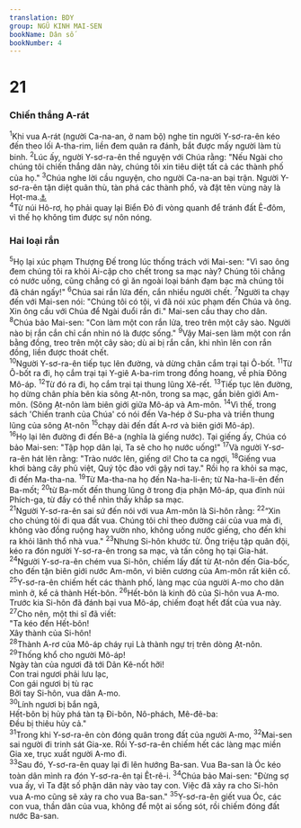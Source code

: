 ```yaml
---
translation: BDY
group: NGŨ KINH MAI-SEN
bookName: Dân số 
bookNumber: 4
---
```


<div class="title"><h1>21</h1><h3>Chiến thắng A-rát</h3></div>
<span class="verse dan_21_1"><sup>1</sup>Khi vua A-rát (người Ca-na-an, ở nam bộ) nghe tin người Y-sơ-ra-ên kéo đến theo lối A-tha-rim, liền đem quân ra đánh, bắt được mấy người làm tù binh. </span>
<span class="verse dan_21_2"><sup>2</sup>Lúc ấy, người Y-sơ-ra-ên thề nguyện với Chúa rằng: &#34;Nếu Ngài cho chúng tôi chiến thắng dân này, chúng tôi xin tiêu diệt tất cả các thành phố của họ.&#34; </span>
<span class="verse dan_21_3"><sup>3</sup>Chúa nghe lời cầu nguyện, cho người Ca-na-an bại trận. Người Y-sơ-ra-ên tận diệt quân thù, tàn phá các thành phố, và đặt tên vùng này là Họt-ma.<a href="#" data-toggle="tooltip" data-placement="bottom" title="nghĩa là tận diệt">⚓</a><br/></span>
<span class="verse dan_21_4"><sup>4</sup>Từ núi Hô-rơ, họ phải quay lại Biển Đỏ đi vòng quanh để tránh đất Ê-đôm, vì thế họ không tìm được sự nôn nóng.</span>
<div class="title"><h3>Hai loại rắn</h3></div>
<span class="verse dan_21_5"><sup>5</sup>Họ lại xúc phạm Thượng Đế trong lúc thống trách với Mai-sen: &#34;Vì sao ông đem chúng tôi ra khỏi Ai-cập cho chết trong sa mạc này? Chúng tôi chẳng có nước uống, cũng chẳng có gì ăn ngoài loại bánh đạm bạc mà chúng tôi đã chán ngấy!&#34; </span>
<span class="verse dan_21_6"><sup>6</sup>Chúa sai rắn lửa đến, cắn nhiều người chết. </span>
<span class="verse dan_21_7"><sup>7</sup>Người ta chạy đến với Mai-sen nói: &#34;Chúng tôi có tội, vì đã nói xúc phạm đến Chúa và ông. Xin ông cầu với Chúa để Ngài đuổi rắn đi.&#34; Mai-sen cầu thay cho dân. </span>
<span class="verse dan_21_8"><sup>8</sup>Chúa bảo Mai-sen: &#34;Con làm một con rắn lửa, treo trên một cây sào. Người nào bị rắn cắn chỉ cần nhìn nó là được sống.&#34; </span>
<span class="verse dan_21_9"><sup>9</sup>Vậy Mai-sen làm một con rắn bằng đồng, treo trên một cây sào; dù ai bị rắn cắn, khi nhìn lên con rắn đồng, liền được thoát chết.<br/></span>
<span class="verse dan_21_10"><sup>10</sup>Người Y-sơ-ra-ên tiếp tục lên đường, và dừng chân cắm trại tại Ô-bốt. </span>
<span class="verse dan_21_11"><sup>11</sup>Từ Ô-bốt ra đi, họ cắm trại tại Y-giê A-ba-rim trong đồng hoang, về phía Đông Mô-áp. </span>
<span class="verse dan_21_12"><sup>12</sup>Từ đó ra đi, họ cắm trại tại thung lũng Xê-rết. </span>
<span class="verse dan_21_13"><sup>13</sup>Tiếp tục lên đường, họ dừng chân phía bên kia sông Ạt-nôn, trong sa mạc, gần biên giới Am-môn. (Sông Ạt-nôn làm biên giới giữa Mô-áp và Am-môn. </span>
<span class="verse dan_21_14"><sup>14</sup>Vì thế, trong sách &#39;Chiến tranh của Chúa&#39; có nói đến Va-hép ở Su-pha và triền thung lũng của sông Ạt-nôn </span>
<span class="verse dan_21_15"><sup>15</sup>chạy dài đến đất A-rơ và biên giới Mô-áp).<br/></span>
<span class="verse dan_21_16"><sup>16</sup>Họ lại lên đường đi đến Bê-a (nghĩa là giếng nước). Tại giếng ấy, Chúa có bảo Mai-sen: &#34;Tập họp dân lại, Ta sẽ cho họ nước uống!&#34; </span>
<span class="verse dan_21_17"><sup>17</sup>Và người Y-sơ-ra-ên hát lên rằng: &#34;Trào nước lên, giếng ơi! Cho ta ca ngợi, </span>
<span class="verse dan_21_18"><sup>18</sup>Giếng vua khơi bàng cây phủ việt, Quý tộc đào với gậy nơi tay.&#34; Rồi họ ra khỏi sa mạc, đi đến Ma-tha-na. </span>
<span class="verse dan_21_19"><sup>19</sup>Từ Ma-tha-na họ đến Na-ha-li-ên; từ Na-ha-li-ên đến Ba-mốt; </span>
<span class="verse dan_21_20"><sup>20</sup>từ Ba-mốt đến thung lũng ở trong địa phận Mô-áp, qua đỉnh núi Phích-ga, từ đấy có thể nhìn thấy khắp sa mạc.<br/></span>
<span class="verse dan_21_21"><sup>21</sup>Người Y-sơ-ra-ên sai sứ đến nói với vua Am-môn là Si-hôn rằng: </span>
<span class="verse dan_21_22"><sup>22</sup>“Xin cho chúng tôi đi qua đất vua. Chúng tôi chỉ theo đường cái của vua mà đi, không vào đồng ruộng hay vườn nho, không uống nước giếng, cho đến khi ra khỏi lãnh thổ nhà vua.&#34; </span>
<span class="verse dan_21_23"><sup>23</sup>Nhưng Si-hôn khước từ. Ông triệu tập quân đội, kéo ra đón người Y-sơ-ra-ên trong sa mạc, và tấn công họ tại Gia-hát. </span>
<span class="verse dan_21_24"><sup>24</sup>Người Y-sơ-ra-ên chém vua Si-hôn, chiếm lấy đất từ Ạt-nôn đến Gia-bốc, cho đến tận biên giới nước Am-môn, vì biên cương của Am-môn rất kiên cố. </span>
<span class="verse dan_21_25"><sup>25</sup>Y-sơ-ra-ên chiếm hết các thành phố, làng mạc của người A-mo cho dân mình ở, kể cả thành Hết-bôn. </span>
<span class="verse dan_21_26"><sup>26</sup>Hết-bôn là kinh đô của Si-hôn vua A-mo. Trước kia Si-hôn đã đánh bại vua Mô-áp, chiếm đoạt hết đất của vua này. </span>
<span class="verse dan_21_27"><sup>27</sup>Cho nên, một thi sĩ đã viết:<br/>&#34;Ta kéo đến Hết-bôn!<br/>Xây thành của Si-hôn!<br/></span>
<span class="verse dan_21_28"><sup>28</sup>Thành A-rơ của Mô-áp cháy rụi Là thành ngự trị trên dòng Ạt-nôn.<br/></span>
<span class="verse dan_21_29"><sup>29</sup>Thống khổ cho người Mô-áp!<br/>Ngày tàn của ngươi đã tới Dân Kê-nốt hỡi!<br/>Con trai ngươi phải lưu lạc,<br/>Con gái ngươi bị tù rạc<br/>Bởi tay Si-hôn, vua dân A-mo.<br/></span>
<span class="verse dan_21_30"><sup>30</sup>Lính ngươi bị bắn ngã,<br/>Hết-bôn bị hủy phá tàn tạ Đi-bôn, Nô-phách, Mê-đê-ba:<br/>Đều bị thiêu hủy cả.&#34;<br/></span>
<span class="verse dan_21_31"><sup>31</sup>Trong khi Y-sơ-ra-ên còn đóng quân trong đất của người A-mo, </span>
<span class="verse dan_21_32"><sup>32</sup>Mai-sen sai người đi trinh sát Gia-xe. Rồi Y-sơ-ra-ên chiếm hết các làng mạc miền Gia xe, trục xuất người A-mo đi.<br/></span>
<span class="verse dan_21_33"><sup>33</sup>Sau đó, Y-sơ-ra-ên quay lại đi lên hướng Ba-san. Vua Ba-san là Óc kéo toàn dân mình ra đón Y-sơ-ra-ên tại Êt-rê-i. </span>
<span class="verse dan_21_34"><sup>34</sup>Chúa bảo Mai-sen: &#34;Đừng sợ vua ấy, vì Ta đặt số phận dân này vào tay con. Việc đã xảy ra cho Si-hôn vua A-mo cũng sẽ xảy ra cho vua Ba-san.&#34; </span>
<span class="verse dan_21_35"><sup>35</sup>Y-sơ-ra-ên giết vua Óc, các con vua, thần dân của vua, không để một ai sống sót, rồi chiếm đóng đất nước Ba-san.</span>
